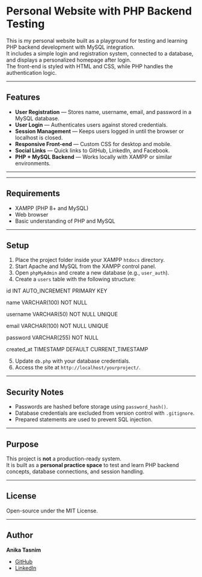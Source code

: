 # Personal Website with PHP Backend Testing

This is my personal website built as a playground for testing and learning PHP backend development with MySQL integration.  
It includes a simple login and registration system, connected to a database, and displays a personalized homepage after login.  
The front-end is styled with HTML and CSS, while PHP handles the authentication logic.

---

## Features
- **User Registration** — Stores name, username, email, and password in a MySQL database.
- **User Login** — Authenticates users against stored credentials.
- **Session Management** — Keeps users logged in until the browser or localhost is closed.
- **Responsive Front-end** — Custom CSS for desktop and mobile.
- **Social Links** — Quick links to GitHub, LinkedIn, and Facebook.
- **PHP + MySQL Backend** — Works locally with XAMPP or similar environments.

---



---

## Requirements
- XAMPP (PHP 8+ and MySQL)
- Web browser
- Basic understanding of PHP and MySQL

---

## Setup

1. Place the project folder inside your XAMPP `htdocs` directory.  
2. Start Apache and MySQL from the XAMPP control panel.  
3. Open `phpMyAdmin` and create a new database (e.g., `user_auth`).  
4. Create a `users` table with the following structure:

id INT AUTO_INCREMENT PRIMARY KEY

name VARCHAR(100) NOT NULL

username VARCHAR(50) NOT NULL UNIQUE

email VARCHAR(100) NOT NULL UNIQUE

password VARCHAR(255) NOT NULL

created_at TIMESTAMP DEFAULT CURRENT_TIMESTAMP

5. Update `db.php` with your database credentials.  
6. Access the site at `http://localhost/yourproject/`.

---

## Security Notes
- Passwords are hashed before storage using `password_hash()`.
- Database credentials are excluded from version control with `.gitignore`.
- Prepared statements are used to prevent SQL injection.

---

## Purpose
This project is **not** a production-ready system.  
It is built as a **personal practice space** to test and learn PHP backend concepts, database connections, and session handling.

---

## License
Open-source under the MIT License.

---

## Author
**Anika Tasnim**  
- [GitHub](https://github.com/ikata1819)  
- [LinkedIn](https://www.linkedin.com/in/anika-tasnim-779502332/)
